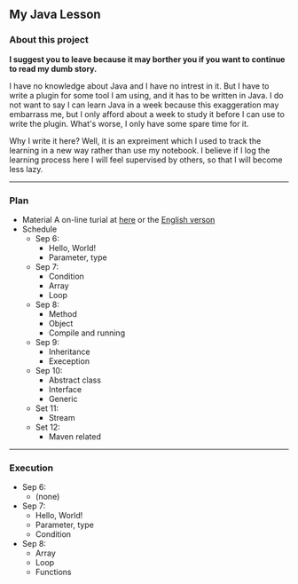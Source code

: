 ## My Java Lesson

### About this project

**I suggest you to leave because it may borther you if you want to continue to read my dumb story.**

I have no knowledge about Java and I have no intrest in it. But I have to write a plugin for some tool I am using, and it has to be written in Java. I do not want to say I can learn Java in a week because this exaggeration may embarrass me, but I only afford about a week to study it before I can use to write the plugin. What's worse, I only have some spare time for it.

Why I write it here? Well, it is an expreiment which I used to track the learning in a new way rather than use my notebook. I believe if I log the learning process here I will feel supervised by others, so that I will become less lazy.

--------------

### Plan

* Material
    A on-line turial at [here](http://www.learnjavaonline.org/cn/) or the [English verson](https://www.learnjavaonline.org/en/)
* Schedule
    * Sep 6:
        * Hello, World!
        * Parameter, type
    * Sep 7:
        * Condition
        * Array
        * Loop
    * Sep 8:
        * Method
        * Object
        * Compile and running
    * Sep 9:
        * Inheritance
        * Exeception
    * Sep 10:
        * Abstract class
        * Interface
        * Generic
    * Set 11:
        * Stream
    * Set 12:
        * Maven related

--------------

### Execution

* Sep 6:
    * (none)
* Sep 7:
    * Hello, World!
    * Parameter, type
    * Condition
* Sep 8:
    * Array
    * Loop
    * Functions
